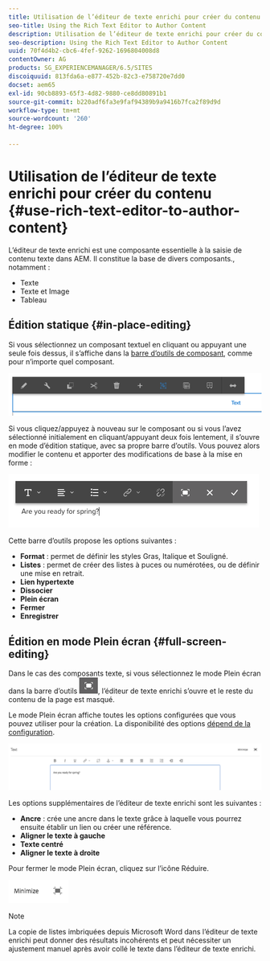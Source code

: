 ```yaml
---
title: Utilisation de l’éditeur de texte enrichi pour créer du contenu
seo-title: Using the Rich Text Editor to Author Content
description: Utilisation de l’éditeur de texte enrichi pour créer du contenu
seo-description: Using the Rich Text Editor to Author Content
uuid: 70f4d4b2-cbc6-4fef-9262-1696804008d8
contentOwner: AG
products: SG_EXPERIENCEMANAGER/6.5/SITES
discoiquuid: 813fda6a-e877-452b-82c3-e758720e7dd0
docset: aem65
exl-id: 90cb8893-65f3-4d82-9880-ce8dd80891b1
source-git-commit: b220adf6fa3e9faf94389b9a9416b7fca2f89d9d
workflow-type: tm+mt
source-wordcount: '260'
ht-degree: 100%

---
```


# Utilisation de l’éditeur de texte enrichi pour créer du contenu {#use-rich-text-editor-to-author-content}

L’éditeur de texte enrichi est une composante essentielle à la saisie de contenu texte dans AEM. Il constitue la base de divers composants., notamment :

* Texte
* Texte et Image
* Tableau

## Édition statique {#in-place-editing}

Si vous sélectionnez un composant textuel en cliquant ou appuyant une seule fois dessus, il s’affiche dans la [barre d’outils de composant](/help/sites-authoring/editing-content.md#edit-configure-copy-cut-delete-paste), comme pour n’importe quel composant.

![screen_shot_2018-03-21at163054](assets/screen_shot_2018-03-21at163054.png)

Si vous cliquez/appuyez à nouveau sur le composant ou si vous l’avez sélectionné initialement en cliquant/appuyant deux fois lentement, il s’ouvre en mode d’édition statique, avec sa propre barre d’outils. Vous pouvez alors modifier le contenu et apporter des modifications de base à la mise en forme :

![screen_shot_2018-03-21at163214](assets/screen_shot_2018-03-21at163214.png)

Cette barre d’outils propose les options suivantes :

* **Format** : permet de définir les styles Gras, Italique et Souligné.
* **Listes** : permet de créer des listes à puces ou numérotées, ou de définir une mise en retrait.
* **Lien hypertexte**
* **Dissocier**
* **Plein écran**
* **Fermer**
* **Enregistrer**

## Édition en mode Plein écran {#full-screen-editing}

Dans le cas des composants texte, si vous sélectionnez le mode Plein écran dans la barre d’outils ![](do-not-localize/screen_shot_2018-03-21at163236.png), l’éditeur de texte enrichi s’ouvre et le reste du contenu de la page est masqué.

Le mode Plein écran affiche toutes les options configurées que vous pouvez utiliser pour la création. La disponibilité des options [dépend de la configuration](/help/sites-administering/rich-text-editor.md).

![screen_shot_2018-03-21at163248](assets/screen_shot_2018-03-21at163248.png)

Les options supplémentaires de l’éditeur de texte enrichi sont les suivantes :

* **Ancre** : crée une ancre dans le texte grâce à laquelle vous pourrez ensuite établir un lien ou créer une référence.
* **Aligner le texte à gauche**
* **Texte centré**
* **Aligner le texte à droite**

Pour fermer le mode Plein écran, cliquez sur l’icône Réduire.

![screen_shot_2018-03-21at163323](assets/screen_shot_2018-03-21at163323.png)

>[!NOTE]
>
>La copie de listes imbriquées depuis Microsoft Word dans l’éditeur de texte enrichi peut donner des résultats incohérents et peut nécessiter un ajustement manuel après avoir collé le texte dans l’éditeur de texte enrichi.

